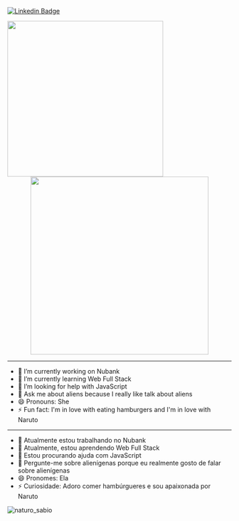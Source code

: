 [![Linkedin Badge](https://img.shields.io/badge/-LinkedIn-blue?style=flat-square&logo=Linkedin&logoColor=white&link=https://www.linkedin.com/in/let%C3%ADcia-dos-santos/)](https://www.linkedin.com/in/let%C3%ADcia-dos-santos/)

<p align="center">
  <img width="350px" align="left" src="(https://github-readme-stats.vercel.app/api/top-langs/?username=ldsleticia&theme=tokyonight)" />
  <img width="400px" align="rigth" src="https://github-readme-stats.vercel.app/api?username=ldsleticia&show_icons=true&theme=buefy" />
</p>

___

- 🔭 I’m currently working on Nubank
- 🌱 I’m currently learning Web Full Stack
- 🤔 I’m looking for help with JavaScript
- 💬 Ask me about aliens because I really like talk about aliens
- 😄 Pronouns: She
- ⚡ Fun fact: I'm in love with eating hamburgers and I'm in love with Naruto

------------------------------------------------------------------------------------

- 🔭 Atualmente estou trabalhando no Nubank
- 🌱 Atualmente, estou aprendendo Web Full Stack
- 🤔 Estou procurando ajuda com JavaScript
- 💬 Pergunte-me sobre alienígenas porque eu realmente gosto de falar sobre alienígenas
- 😄 Pronomes: Ela
- ⚡ Curiosidade: Adoro comer hambúrgueres e sou apaixonada por Naruto

![naturo_sabio](https://user-images.githubusercontent.com/34607590/102846507-e9e04a80-43ee-11eb-8fc6-71c93368f879.gif)
